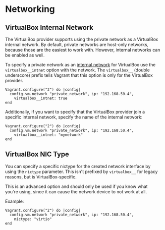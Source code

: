 
# Networking
## VirtualBox Internal Network

The VirtualBox provider supports using the private network as a VirtualBox internal network. By default, private networks are host-only networks, because those are the easiest to work with. However, internal networks can be enabled as well.

To specify a private network as an [internal network][network-internal] for VirtualBox use the `virtualbox__intnet` option with the network. The `virtualbox__` (double underscore) prefix tells Vagrant that this option is only for the VirtualBox provider.
```
Vagrant.configure("2") do |config|
  config.vm.network "private_network", ip: "192.168.50.4",
    virtualbox__intnet: true
end
```
Additionally, if you want to specify that the VirtualBox provider join a specific internal network, specify the name of the internal network:
```
Vagrant.configure("2") do |config|
  config.vm.network "private_network", ip: "192.168.50.4",
    virtualbox__intnet: "mynetwork"
end
```

## VirtualBox NIC Type

You can specify a specific nictype for the created network interface by using the `nictype` parameter. This isn't prefixed by `virtualbox__` for legacy reasons, but is VirtualBox-specific.

This is an advanced option and should only be used if you know what you're using, since it can cause the network device to not work at all.

Example:
```
Vagrant.configure("2") do |config|
  config.vm.network "private_network", ip: "192.168.50.4",
    nictype: "virtio"
end
```

[network-internal]: https://www.virtualbox.org/manual/ch06.html#network_internal